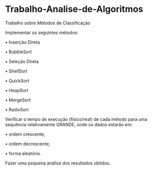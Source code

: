 # Trabalho-Analise-de-Algoritmos

Trabalho sobre Métodos de Classificação

Implementar os seguintes métodos:

• Inserção Direta

• BubbleSort

• Seleção Direta

• ShellSort

• QuickSort

• HeapSort

• MergeSort

• RadixSort

Verificar o tempo de execução (físico/real) de cada método para uma sequência relativamente GRANDE, onde os dados estarão em:


• ordem crescente;

• ordem decrescente;

• forma aleatória.


Fazer uma pequena análise dos resultados obtidos.
